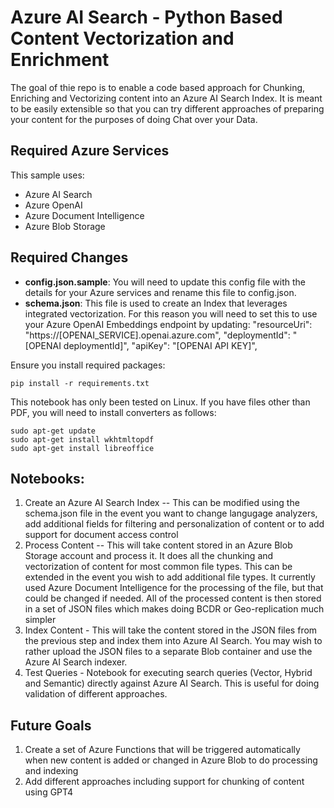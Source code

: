 # Azure AI Search - Python Based Content Vectorization and Enrichment

The goal of thie repo is to enable a code based approach for Chunking, Enriching and Vectorizing content into an Azure AI Search Index. It is meant to be easily extensible so that you can try different approaches of preparing your content for the purposes of doing Chat over your Data.

## Required Azure Services
This sample uses:
- Azure AI Search
- Azure OpenAI
- Azure Document Intelligence
- Azure Blob Storage

## Required Changes
- **config.json.sample**: You will need to update this config file with the details for your Azure services and rename this file to config.json.
- **schema.json**: This file is used to create an Index that leverages integrated vectorization. For this reason you will need to set this to use your Azure OpenAI Embeddings endpoint by updating:
          "resourceUri": "https://[OPENAI_SERVICE].openai.azure.com",
          "deploymentId": "[OPENAI deploymentId]",
          "apiKey": "[OPENAI API KEY]",

Ensure you install required packages:
```
pip install -r requirements.txt
```

This notebook has only been tested on Linux. If you have files other than PDF, you will need to install converters as follows:
```
sudo apt-get update
sudo apt-get install wkhtmltopdf
sudo apt-get install libreoffice
```

## Notebooks:
1) Create an Azure AI Search Index -- This can be modified using the schema.json file in the event you want to change langugage analyzers, add additional fields for filtering and personalization of content or to add support for document access control
2) Process Content -- This will take content stored in an Azure Blob Storage account and process it. It does all the chunking and vectorization of content for most common file types. This can be extended in the event you wish to add additional file types. It currently used Azure Document Intelligence for the processing of the file, but that could be changed if needed. All of the processed content is then stored in a set of JSON files which makes doing BCDR or Geo-replication much simpler
3) Index Content - This will take the content stored in the JSON files from the previous step and index them into Azure AI Search. You may wish to rather upload the JSON files to a separate Blob container and use the Azure AI Search indexer.
4) Test Queries - Notebook for executing search queries (Vector, Hybrid and Semantic) directly against Azure AI Search. This is useful for doing validation of different approaches.

## Future Goals
1) Create a set of Azure Functions that will be triggered automatically when new content is added or changed in Azure Blob to do processing and indexing
2) Add different approaches including support for chunking of content using GPT4

